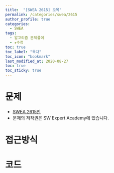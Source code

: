 ```yaml
---
title:  "[SWEA 2615] 오목"
permalink: /categories/swea/2615
author_profile: true
categories:
  - SWEA
tags:
  - 알고리즘 문제풀이
  - ★수정
toc: true
toc_label: "목차"
toc_icon: "bookmark"
last_modified_at: 2020-08-27
toc: true
toc_sticky: true
---
```

# 문제
* [SWEA 2615번]()
* 문제의 저작권은 SW Expert Academy에 있습니다.  

# 접근방식 


# 코드
```java

```